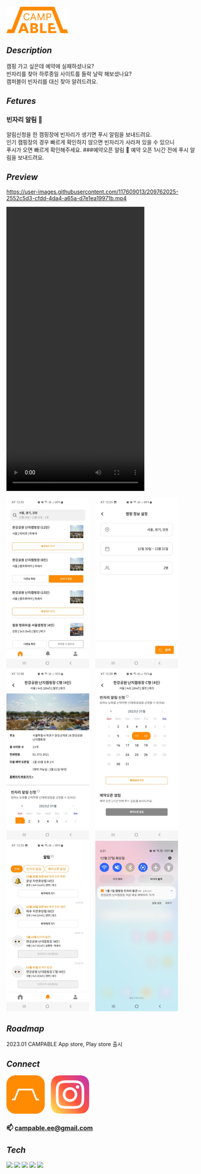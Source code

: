 ![logo](./public/img/logo_FF8B02.png)
## _Description_
캠핑 가고 싶은데 예약에 실패하셨나요?<br>
빈자리를 찾아 하루종일 사이트를 들락 날락 해보셨나요?<br>
캠퍼블이 빈자리를 대신 찾아 알려드려요.

## _Fetures_
### 빈자리 알림 👀
알림신청을 한 캠핑장에 빈자리가 생기면 푸시 알림을 보내드려요.<br>
인기 캠핑장의 경우 빠르게 확인하지 않으면 빈자리가 사라져 있을 수 있으니<br> 
푸시가 오면 빠르게 확인해주세요.
###예약오픈 알림 🔔
예약 오픈 1시간 전에 푸시 알림을 보내드려요.

## _Preview_
https://user-images.githubusercontent.com/117609013/209762025-2552c5d3-cfdd-4da4-a65a-d7e1ea19971b.mp4
<p align="left">
    <video controls width="360" height=740">
        <source src="https://user-images.githubusercontent.com/117609013/209762025-2552c5d3-cfdd-4da4-a65a-d7e1ea19971b.mp4" type="video/mp4">
    </video>
</p>
<p align="left">
    <img src="./public/preview/capture_home01.jpg" width="216" height=444">
    &nbsp&nbsp
    <img src="./public/preview/capture_search01.jpg" width="216" height=444">
    &nbsp&nbsp
    <img src="./public/preview/capture_detail01.jpg" width="216" height=444">
    &nbsp&nbsp
    <img src="./public/preview/capture_detail02.jpg" width="216" height=444">
    &nbsp&nbsp
    <img src="./public/preview/capture_noti01.jpg" width="216" height=444">
    &nbsp&nbsp
    <img src="./public/preview/capture_vacancy01.jpg" width="216" height=444">
</p>
 
## _Roadmap_ 
2023.01 CAMPABLE App store, Play store 출시

## _Connect_
<p align="left">
    <a href="https://campable.ee/" target="_blank"><img src="./public/img/campable.png" width="100" height=100"></a>
    &nbsp&nbsp
    <a href="https://www.instagram.com/campable.ee/" target="_blank"><img src="./public/img/instagram.png" width="100" height=100"></a>
</p>

### 📫 campable.ee@gmail.com


## _Tech_
<img src="https://img.shields.io/badge/Python-1E415E?style=flat-square&logo=Python&logoColor=white"/></a>
<img src="https://img.shields.io/badge/Django-0C4B33?style=flat-square&logo=Django&logoColor=white"/></a>
<img src="https://img.shields.io/badge/React-20232A?style=flat-square&logo=React&logoColor=61DAFB"/></a>
<img src="https://img.shields.io/badge/React Native-20232A?style=flat-square&logo=React&logoColor=61DAFB"/></a>
<img src="https://img.shields.io/badge/Expo-14191F?style=flat-square&logo=Expo&logoColor=BCC3CD"/></a>

